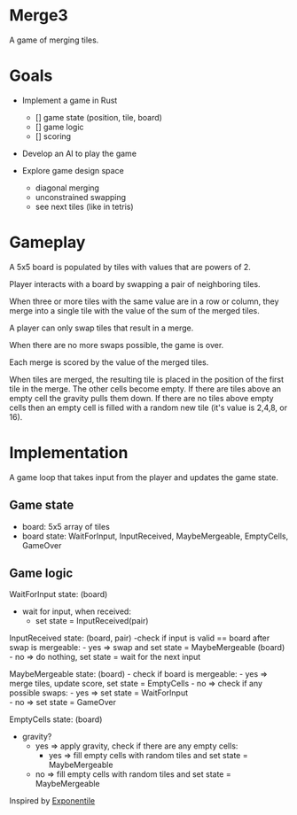 # Merge3

A game of merging tiles. 

# Goals

- Implement a game in Rust  
  - [] game state (position, tile, board)
  - [] game logic
  - [] scoring
- Develop an AI to play the game

- Explore game design space
  - diagonal merging
  - unconstrained swapping  
  - see next tiles (like in tetris)  
  

# Gameplay

A 5x5 board is populated by tiles with values that are powers of 2.

Player interacts with a board by swapping a pair of neighboring tiles.

When three or more tiles with the same value are in a row or column, they merge into a single tile with the value of the sum of the merged tiles.

A player can only swap tiles that result in a merge.

When there are no more swaps possible, the game is over.

Each merge is scored by the value of the merged tiles.

When tiles are merged, the resulting tile is placed in the position of the first tile in the merge. The other cells become empty. If there are tiles above an empty cell the gravity pulls them down. If there are no tiles above empty cells then an empty cell is filled with a random new tile (it's value is 2,4,8, or 16).


# Implementation

A game loop that takes input from the player and updates the game state. 

## Game state

- board: 5x5 array of tiles
- board state: WaitForInput, InputReceived, MaybeMergeable, EmptyCells, GameOver

## Game logic

WaitForInput state: (board)
  - wait for input, when received:
    - set state = InputReceived(pair)

InputReceived state: (board, pair)
    -check if input is valid == board after swap is mergeable:
        - yes => swap and set state = MaybeMergeable (board)
        - no => do nothing, set state = wait for the next input

MaybeMergeable state: (board)
    - check if board is mergeable:
      - yes => merge tiles, update score, set state = EmptyCells
      - no => check if any possible swaps:
          - yes => set state = WaitForInput  
          - no => set state = GameOver    

EmptyCells state: (board)
  - gravity?
    - yes => apply gravity, check if there are any empty cells:
      - yes => fill empty cells with random tiles and set state = MaybeMergeable
    - no => fill empty cells with random tiles and set state = MaybeMergeable


Inspired by [Exponentile](https://www.bellika.dk/exponentile)